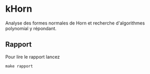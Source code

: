 # kHorn
Analyse des formes normales de Horn et recherche d'algorithmes polynomial y répondant.

## Rapport
Pour lire le rapport lancez 
```
make rapport
```
